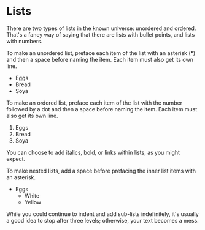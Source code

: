 <h1> Lists </h1>

There are two types of lists in the known universe: unordered and ordered. That's a fancy way of saying that there are lists with bullet points, and lists with numbers.

To make an unordered list, preface each item of the list with an asterisk (\*) and then a space before naming the item. Each item must also get its own line.

* Eggs
* Bread
* Soya

To make an ordered list, preface each item of the list with the number followed by a dot and then a space before naming the item. Each item must also get its own line.

1. Eggs
2. Bread
3. Soya

You can choose to add italics, bold, or links within lists, as you might expect.

To make nested lists, add a space before prefacing the inner list items with an asterisk.
* Eggs
  * White
  * Yellow

While you could continue to indent and add sub-lists indefinitely, it's usually a good idea to stop after three levels; otherwise, your text becomes a mess.

